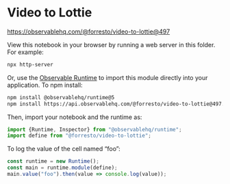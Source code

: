 # Video to Lottie

https://observablehq.com/@forresto/video-to-lottie@497

View this notebook in your browser by running a web server in this folder. For
example:

~~~sh
npx http-server
~~~

Or, use the [Observable Runtime](https://github.com/observablehq/runtime) to
import this module directly into your application. To npm install:

~~~sh
npm install @observablehq/runtime@5
npm install https://api.observablehq.com/@forresto/video-to-lottie@497.tgz?v=3
~~~

Then, import your notebook and the runtime as:

~~~js
import {Runtime, Inspector} from "@observablehq/runtime";
import define from "@forresto/video-to-lottie";
~~~

To log the value of the cell named “foo”:

~~~js
const runtime = new Runtime();
const main = runtime.module(define);
main.value("foo").then(value => console.log(value));
~~~
